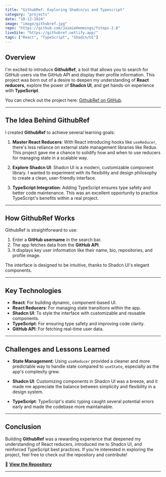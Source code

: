 ```yaml
---
title: "GithubRef: Exploring Shadcn/ui and Typescript"
category: "projects"
date: "10-12-2024"
image: "image/githubref.jpg"
repo: "https://github.com/JaimieHemmings/fstops-2.0"
liveSite: "https://githubref.netlify.app/"
tags: ["React", "TypeScript", "Shadcn/UI"]
---
```


## Overview

I'm excited to introduce **GithubRef**, a tool that allows you to search for GitHub users via the GitHub API and display their profile information. This project was born out of a desire to deepen my understanding of **React reducers**, explore the power of **Shadcn UI**, and get hands-on experience with **TypeScript**.

You can check out the project here: [GithubRef on GitHub](https://githubref.netlify.app/).

---

## The Idea Behind GithubRef

I created **GithubRef** to achieve several learning goals:

1. **Master React Reducers**: With React introducing hooks like `useReducer`, there's less reliance on external state management libraries like Redux. This project gave me a chance to solidify how and when to use reducers for managing state in a scalable way.

2. **Explore Shadcn UI**: Shadcn UI is a modern, customizable component library. I wanted to experiment with its flexibility and design philosophy to create a clean, user-friendly interface.

3. **TypeScript Integration**: Adding TypeScript ensures type safety and better code maintenance. This was an excellent opportunity to practice TypeScript's benefits within a real project.

---

## How GithubRef Works

GithubRef is straightforward to use:

1. Enter a **GitHub username** in the search bar.
2. The app fetches data from the **GitHub API**.
3. It displays key user information like their name, bio, repositories, and profile image.

The interface is designed to be intuitive, thanks to Shadcn UI's elegant components.

---

## Key Technologies

- **React**: For building dynamic, component-based UI.
- **React Reducers**: For managing state transitions within the app.
- **Shadcn UI**: To style the interface with customizable and reusable components.
- **TypeScript**: For ensuring type safety and improving code clarity.
- **GitHub API**: For fetching real-time user data.

---

## Challenges and Lessons Learned

- **State Management**: Using `useReducer` provided a cleaner and more predictable way to handle state compared to `useState`, especially as the app's complexity grew.
  
- **Shadcn UI**: Customizing components in Shadcn UI was a breeze, and it made me appreciate the balance between simplicity and flexibility in a design system.
  
- **TypeScript**: TypeScript's static typing caught several potential errors early and made the codebase more maintainable.

---

## Conclusion

Building **GithubRef** was a rewarding experience that deepened my understanding of React reducers, introduced me to Shadcn UI, and reinforced TypeScript best practices. If you're interested in exploring the project, feel free to check out the repository and contribute!

🔗 **[View the Repository](https://githubref.netlify.app/)**

---

